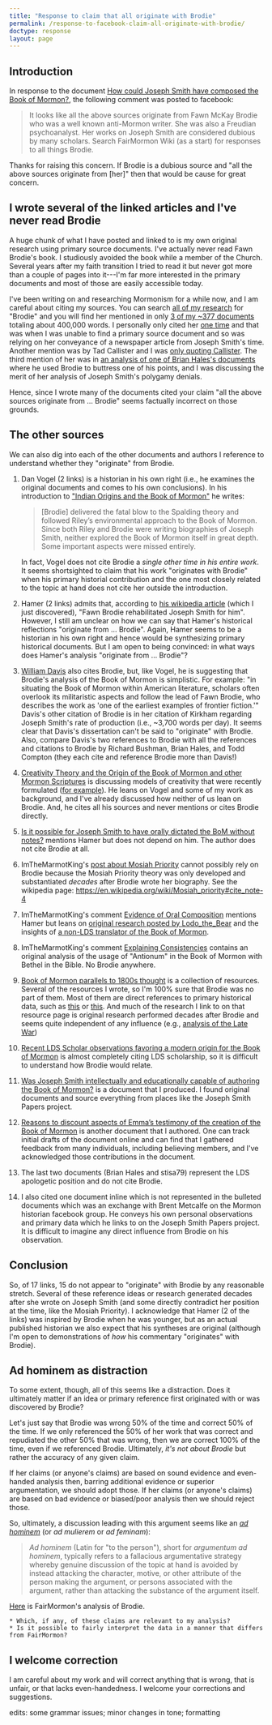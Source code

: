 ```yaml
---
title: "Response to claim that all originate with Brodie"
permalink: /response-to-facebook-claim-all-originate-with-brodie/
doctype: response
layout: page
---
```


## Introduction

In response to the document [How could Joseph Smith have composed the Book of Mormon?](https://faenrandir.github.io/a_careful_examination/how-could-joseph-smith-composed-bom/), the following comment was posted to facebook:

> It looks like all the above sources originate from Fawn McKay Brodie who was a well known anti-Mormon writer. She was also a Freudian psychoanalyst. Her works on Joseph Smith are considered dubious by many scholars. Search FairMormon Wiki (as a start) for responses to all things Brodie.

Thanks for raising this concern.  If Brodie is a dubious source and "all the above sources originate from [her]" then that would be cause for great concern.

## I wrote several of the linked articles and I've never read Brodie

A huge chunk of what I have posted and linked to is my own original research using primary source documents.  I've actually never read Fawn Brodie's book.  I studiously avoided the book while a member of the Church.  Several years after my faith transition I tried to read it but never got more than a couple of pages into it---I'm far more interested in the primary documents and most of those are easily accessible today.

I've been writing on and researching Mormonism for a while now, and I am careful about citing my sources.  You can search [all of my research](https://faenrandir.github.io/a_careful_examination/) for "Brodie" and you will find her mentioned in only [3 of my ~377 documents](https://duckduckgo.com/?t=lm&q=site%3Ahttps%3A%2F%2Ffaenrandir.github.io%2Fa_careful_examination%2F+Brodie&ia=web) totaling about 400,000 words.  I personally only cited her [one time](https://faenrandir.github.io/a_careful_examination/short-critique-metal-tablets-as-evidence-for-bom/) and that was when I was unable to find a primary source document and so was relying on her conveyance of a newspaper article from Joseph Smith's time.  Another mention was by Tad Callister and I was [only quoting Callister](https://faenrandir.github.io/a_careful_examination/response-to-callister-bom-manmade-or-godgiven/). The third mention of her was in [an analysis of one of Brian Hales's documents](https://faenrandir.github.io/a_careful_examination/critique-of-hales-thou-shalt-not-lie-denials-of-polygamy/) where he used Brodie to buttress one of his points, and I was discussing the merit of her analysis of Joseph Smith's polygamy denials.

Hence, since I wrote many of the documents cited your claim "all the above sources originate from ... Brodie" seems factually incorrect on those grounds.

## The other sources

We can also dig into each of the other documents and authors I reference to understand whether they "originate" from Brodie.

1. Dan Vogel (2 links) is a historian in his own right (i.e., he examines the original documents and comes to his own conclusions).  In his introduction to ["Indian Origins and the Book of Mormon"](http://signaturebookslibrary.org/scripture-test/) he writes:

    > [Brodie] delivered the fatal blow to the Spalding theory and followed Riley’s environmental approach to the Book of Mormon. Since both Riley and Brodie were writing biographies of Joseph Smith, neither explored the Book of Mormon itself in great depth. Some important aspects were missed entirely.

    In fact, Vogel does not cite Brodie a *single other time in his entire work*.  It seems shortsighted to claim that his work "originates with Brodie" when his primary historial contribution and the one most closely related to the topic at hand does not cite her outside the introduction.

2. Hamer (2 links) admits that, according to [his wikipedia article](https://en.wikipedia.org/wiki/John_C._Hamer) (which I just discovered), "Fawn Brodie rehabilitated Joseph Smith for him".  However, I still am unclear on how we can say that Hamer's historical reflections "originate from ... Brodie".  Again, Hamer seems to be a historian in his own right and hence would be synthesizing primary historical documents.  But I am open to being convinced: in what ways does Hamer's analysis "originate from ... Brodie"?

3. [William Davis](https://escholarship.org/uc/item/86h814zv) also cites Brodie, but, like Vogel, he is suggesting that Brodie's analysis of the Book of Mormon is simplistic.  For example: "in situating the Book of Mormon within American literature, scholars often overlook its militaristic aspects and follow the lead of Fawn Brodie, who describes the work as 'one of the earliest examples of frontier fiction.'"  Davis's other citation of Brodie is in her citation of Kirkham regarding Joseph Smith's rate of production (i.e., ~3,700 words per day).  It seems clear that Davis's dissertation can't be said to "originate" with Brodie.  Also, compare Davis's two references to Brodie with all the references and citations to Brodie by Richard Bushman, Brian Hales, and Todd Compton (they each cite and reference Brodie more than Davis!)

4. [Creativity Theory and the Origin of the Book of Mormon and other Mormon Scriptures](https://www.reddit.com/r/mormon/comments/b0stiu/creativity_theory_and_the_origin_of_the_book_of/) is discussing models of creativity that were recently formulated ([for example](https://www.hbs.edu/faculty/Publication%20Files/12-096.pdf)). He leans on Vogel and some of my work as background, and I've already discussed how neither of us lean on Brodie.  And, he cites all his sources and never mentions or cites Brodie directly.

5. [Is it possible for Joseph Smith to have orally dictated the BoM without notes?](https://www.reddit.com/r/mormon/comments/bng1ul/is_it_possible_for_joseph_smith_to_have_orally/) mentions Hamer but does not depend on him.  The author does not cite Brodie at all.

6. ImTheMarmotKing's [post about Mosiah Priority](https://www.reddit.com/r/mormon/comments/bgjm60/mosiah_priority/) cannot possibly rely on Brodie because the Mosiah Priority theory was only developed and substantiated *decades* after Brodie wrote her biography.  See the wikipedia page: https://en.wikipedia.org/wiki/Mosiah_priority#cite_note-4

7. ImTheMarmotKing's comment [Evidence of Oral Composition](https://www.reddit.com/r/mormon/comments/bebfqs/the_book_of_mormon_is_far_more_impressive_than/el4l5gu/) mentions Hamer but leans on [original research posted by Lodo_the_Bear](https://www.reddit.com/r/mormon/comments/b4fmdh/the_tedious_book_of_mormon/) and the insights of [a non-LDS translator of the Book of Mormon](https://www.reddit.com/r/exmormon/comments/a76wxr/book_of_mormon_translation/).

8. ImTheMarmotKing's comment [Explaining Consistencies](https://www.reddit.com/r/mormon/comments/bebfqs/the_book_of_mormon_is_far_more_impressive_than/el4u158/) contains an original analysis of the usage of "Antionum" in the Book of Mormon with Bethel in the Bible.  No Brodie anywhere.

9. [Book of Mormon parallels to 1800s thought](https://faenrandir.github.io/a_careful_examination/bom-parallels-to-1800s-thought/) is a collection of resources.  Several of the resources I wrote, so I'm 100% sure that Brodie was no part of them.  Most of them are direct references to primary historical data, such as [this](https://faenrandir.github.io/a_careful_examination/documents/book_of_mormon/echoes/echoes_of_1800s.pdf) or [this](https://faenrandir.github.io/a_careful_examination/moroni-quotes-sections-of-mark-dubious-origin/).  And much of the research I link to on that resource page is original research performed decades after Brodie and seems quite independent of any influence (e.g., [analysis of the Late War](http://wordtree.org/thelatewar/))

10. [Recent LDS Scholar observations favoring a modern origin for the Book of Mormon](https://faenrandir.github.io/a_careful_examination/lds-scholars-modern-origin-evidence/) is almost completely citing LDS scholarship, so it is difficult to understand how Brodie would relate.

11. [Was Joseph Smith intellectually and educationally capable of authoring the Book of Mormon?](https://faenrandir.github.io/a_careful_examination/joseph-smith-capable-of-authoring-the-book-of-mormon/) is a document that I produced.  I found original documents and source everything from places like the Joseph Smith Papers project.

12. [Reasons to discount aspects of Emma’s testimony of the creation of the Book of Mormon](https://faenrandir.github.io/a_careful_examination/reasons-to-discount-emmas-bom-testimony/) is another document that I authored.  One can track initial drafts of the document online and can find that I gathered feedback from many individuals, including believing members, and I've acknowledged those contributions in the document.

13. The last two documents (Brian Hales and stisa79) represent the LDS apologetic position and do not cite Brodie.

14. I also cited one document inline which is not represented in the bulleted documents which was an exchange with Brent Metcalfe on the Mormon historian facebook group.  He conveys his own personal observations and primary data which he links to on the Joseph Smith Papers project.  It is difficult to imagine any direct influence from Brodie on his observation.

## Conclusion

So, of 17 links, 15 do not appear to "originate" with Brodie by any reasonable stretch.  Several of these reference ideas or research generated decades after she wrote on Joseph Smith (and some directly contradict her position at the time, like the Mosiah Priority).  I acknowledge that Hamer (2 of the links) was inspired by Brodie when he was younger, but as an actual published historian we also expect that his syntheses are original (although I'm open to demonstrations of *how* his commentary "originates" with Brodie).

## Ad hominem as distraction

To some extent, though, all of this seems like a distraction.  Does it ultimately matter if an idea or primary reference first originated with or was discovered by Brodie?

Let's just say that Brodie was wrong 50% of the time and correct 50% of the time.  If we only referenced the 50% of her work that was correct and repudiated the other 50% that was wrong, then we are correct 100% of the time, even if we referenced Brodie.  Ultimately, *it's not about Brodie* but rather the accuracy of any given claim.

If her claims (or anyone's claims) are based on sound evidence and even-handed analysis then, barring additional evidence or superior argumentation, we should adopt those.  If her claims (or anyone's claims) are based on bad evidence or biased/poor analysis then we should reject those.

So, ultimately, a discussion leading with this argument seems like an [*ad hominem*](https://en.wikipedia.org/wiki/Ad_hominem)  (or *ad mulierem* or *ad feminam*):

> *Ad hominem* (Latin for "to the person"), short for *argumentum ad hominem*, typically refers to a fallacious argumentative strategy whereby genuine discussion of the topic at hand is avoided by instead attacking the character, motive, or other attribute of the person making the argument, or persons associated with the argument, rather than attacking the substance of the argument itself.

[Here](https://www.fairmormon.org/answers/Criticism_of_Mormonism/Books/No_Man_Knows_My_History:_The_Life_of_Joseph_Smith) is FairMormon's analysis of Brodie.

    * Which, if any, of these claims are relevant to my analysis?
    * Is it possible to fairly interpret the data in a manner that differs from FairMormon?

## I welcome correction

I am careful about my work and will correct anything that is wrong, that is unfair, or that lacks even-handedness.  I welcome your corrections and suggestions.

edits: some grammar issues; minor changes in tone; formatting
